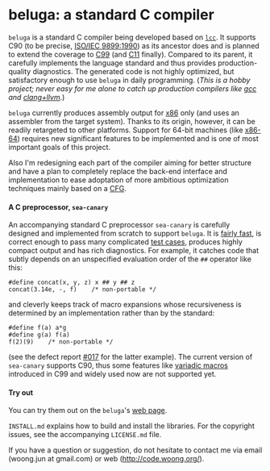 beluga: a standard C compiler
=============================

`beluga` is a standard C compiler being developed based on
[`lcc`](https://sites.google.com/site/lccretargetablecompiler/). It supports
C90 (to be precise,
[ISO/IEC 9899:1990](http://www.iso.org/iso/iso_catalogue/catalogue_tc/catalogue_detail.htm?csnumber=17782))
as its ancestor does and is planned to extend the coverage to
[C99](http://www.iso.org/iso/iso_catalogue/catalogue_tc/catalogue_detail.htm?csnumber=29237)
(and
[C11](http://www.iso.org/iso/home/store/catalogue_ics/catalogue_detail_ics.htm?csnumber=57853)
finally). Compared to its parent, it carefully implements the language standard
and thus provides production-quality diagnostics. The generated code is not
highly optimized, but satisfactory enough to use `beluga` in daily programming.
(_This is a hobby project; never easy for me alone to catch up production
compilers like [gcc](https://gcc.gnu.org/) and
[clang+llvm](http://clang.llvm.org/)_.)

`beluga` currently produces assembly output for
[x86](https://en.wikipedia.org/wiki/X86) only (and uses an assembler from the
target system). Thanks to its origin, however, it can be readily retargeted to
other platforms. Support for 64-bit machines (like
[x86-64](https://en.wikipedia.org/wiki/X86-64)) requires new significant
features to be implemented and is one of most important goals of this project.

Also I'm redesigning each part of the compiler aiming for better structure and
have a plan to completely replace the back-end interface and implementation to
ease adoptation of more ambitious optimization techniques mainly based on
a [CFG](https://en.wikipedia.org/wiki/Control_flow_graph).


#### A C preprocessor, `sea-canary`

An accompanying standard C preprocessor `sea-canary` is carefully designed and
implemented from scratch to support `beluga`. It is
[fairly fast](https://github.com/mycoboco/beluga/issues/4), is correct enough
to pass many complicated
[test cases](https://github.com/mycoboco/beluga/tree/master/tst/cpp), produces
highly compact output and has rich diagnostics. For example, it catches code
that subtly depends on an unspecified evaluation order of the `##` operator
like this:

    #define concat(x, y, z) x ## y ## z
    concat(3.14e, -, f)    /* non-portable */

and cleverly keeps track of macro expansions whose recursiveness is determined
by an implementation rather than by the standard:

    #define f(a) a*g
    #define g(a) f(a)
    f(2)(9)    /* non-portable */

(see the defect report
[#017](http://www.open-std.org/Jtc1/sc22/wg14/www/docs/dr_017.html) for the
latter example). The current version of `sea-canary` supports C90, thus some
features like [variadic macros](http://en.wikipedia.org/wiki/Variadic_macro)
introduced in C99 and widely used now are not supported yet.


#### Try out

You can try them out on the `beluga`'s
[web page](http://code.woong.org/beluga).


`INSTALL.md` explains how to build and install the libraries. For the copyright
issues, see the accompanying `LICENSE.md` file.

If you have a question or suggestion, do not hesitate to contact me via email
(woong.jun at gmail.com) or web (http://code.woong.org/).
